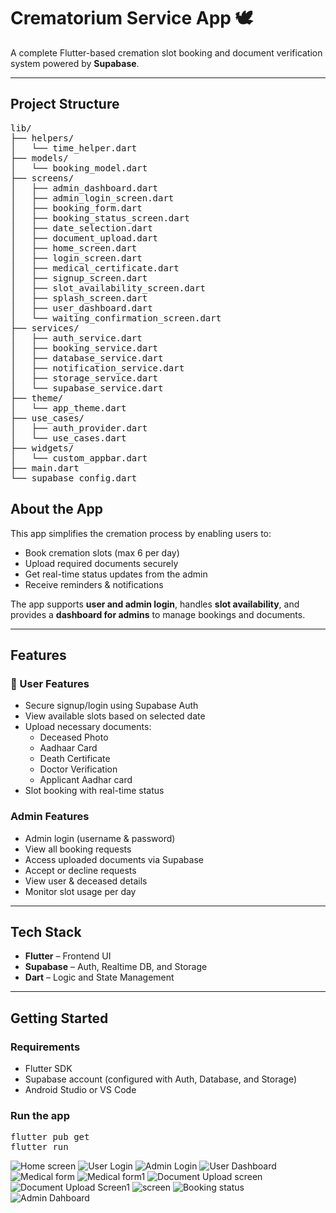 # Crematorium Service App 🕊️

A complete Flutter-based cremation slot booking and document verification system powered by **Supabase**.

---
## Project Structure
<pre>
lib/
├── helpers/
│   └── time_helper.dart
├── models/
│   └── booking_model.dart
├── screens/
│   ├── admin_dashboard.dart
│   ├── admin_login_screen.dart
│   ├── booking_form.dart
│   ├── booking_status_screen.dart
│   ├── date_selection.dart
│   ├── document_upload.dart
│   ├── home_screen.dart
│   ├── login_screen.dart
│   ├── medical_certificate.dart
│   ├── signup_screen.dart
│   ├── slot_availability_screen.dart
│   ├── splash_screen.dart
│   ├── user_dashboard.dart
│   └── waiting_confirmation_screen.dart
├── services/
│   ├── auth_service.dart
│   ├── booking_service.dart
│   ├── database_service.dart
│   ├── notification_service.dart
│   ├── storage_service.dart
│   └── supabase_service.dart
├── theme/
│   └── app_theme.dart
├── use_cases/
│   ├── auth_provider.dart
│   └── use_cases.dart
├── widgets/
│   └── custom_appbar.dart
├── main.dart
└── supabase_config.dart
</pre>
## About the App

This app simplifies the cremation process by enabling users to:
- Book cremation slots (max 6 per day)
- Upload required documents securely
- Get real-time status updates from the admin
- Receive reminders & notifications

The app supports **user and admin login**, handles **slot availability**, and provides a **dashboard for admins** to manage bookings and documents.

---

## Features

### 👤 User Features
- Secure signup/login using Supabase Auth
- View available slots based on selected date
- Upload necessary documents:
  - Deceased Photo
  - Aadhaar Card
  - Death Certificate
  - Doctor Verification
  - Applicant Aadhar card
- Slot booking with real-time status

### Admin Features
- Admin login (username & password)
- View all booking requests
- Access uploaded documents via Supabase
- Accept or decline requests
- View user & deceased details
- Monitor slot usage per day

---

## Tech Stack

- **Flutter** – Frontend UI
- **Supabase** – Auth, Realtime DB, and Storage
- **Dart** – Logic and State Management

---

## Getting Started

### Requirements
- Flutter SDK
- Supabase account (configured with Auth, Database, and Storage)
- Android Studio or VS Code

### Run the app
<pre>
flutter pub get
flutter run
</pre>



![Home screen](https://github.com/user-attachments/assets/e2611b41-c1a3-4452-b077-fd9090c2b84e)
![User Login](https://github.com/user-attachments/assets/c6ba92da-e0f6-4ece-b5bf-cb777a63b0a6)
![Admin Login](https://github.com/user-attachments/assets/6bc6d66e-b210-46ed-ab40-361d4c89868e)
![User Dashboard](https://github.com/user-attachments/assets/a4ed474a-76f1-49a4-b694-e0efd7f62626)
![Medical form](https://github.com/user-attachments/assets/9aa4264b-0f70-4197-9df1-ee4f1e261ed5)
![Medical form1](https://github.com/user-attachments/assets/1b7386a0-6dea-4102-a9ef-9dbf142cdf1c)
![Document Upload screen](https://github.com/user-attachments/assets/42cabf7c-6465-4788-816c-f26652c83bfb)
![Document Upload Screen1](https://github.com/user-attachments/assets/5951d068-45ed-4f14-9b80-ab397f33e0ef)
![screen](https://github.com/user-attachments/assets/9fd4b7ed-eae7-4edd-8963-24e665b90834)
![Booking status](https://github.com/user-attachments/assets/13a4c6db-68e8-4d73-a1d0-f204efaa3f89)
![Admin Dahboard](https://github.com/user-attachments/assets/37f4d60d-413b-4eae-9777-64a31522bc76)










